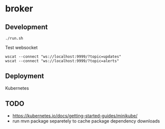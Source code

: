 # broker

## Development

```
./run.sh
```

Test websocket

```
wscat --connect "ws://localhost:9999/?topic=updates"
wscat --connect "ws://localhost:9999/?topic=alerts"
```

## Deployment

Kubernetes

## TODO

- https://kubernetes.io/docs/getting-started-guides/minikube/
- run mvn package separetely to cache package dependency downloads
